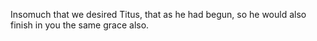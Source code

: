 Insomuch that we desired Titus, that as he had begun, so he would also finish in you the same grace also.

